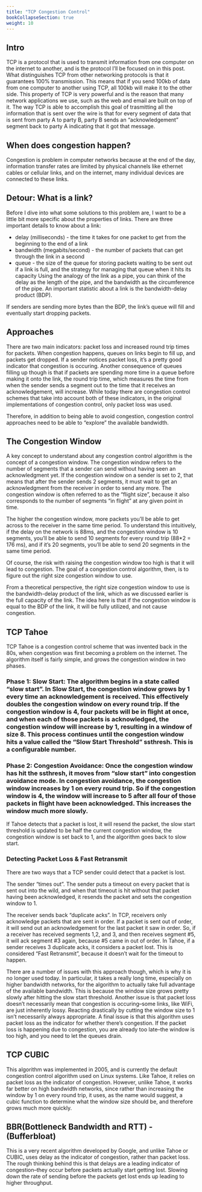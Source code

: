 ```yaml
---
title: "TCP Congestion Control"
bookCollapseSection: true
weight: 10
---
```


## Intro
TCP is a protocol that is used to transmit information from one computer on the internet to another, and is the protocol I’ll be focused on in this post. What distinguishes TCP from other networking protocols is that it guarantees 100% transmission. This means that if you send 100kb of data from one computer to another using TCP, all 100kb will make it to the other side.
This property of TCP is very powerful and is the reason that many network applications we use, such as the web and email are built on top of it.
The way TCP is able to accomplish this goal of trasmitting all the information that is sent over the wire is that for every segment of data that is sent from party A to party B, party B sends an “acknowledgement” segment back to party A indicating that it got that message.

## When does congestion happen?
Congestion is problem in computer networks because at the end of the day, information transfer rates are limited by physical channels like ethernet cables or cellular links, and on the internet, many individual devices are connected to these links.

## Detour: What is a link?
Before I dive into what some solutions to this problem are, I want to be a little bit more specific about the properties of links. There are three important details to know about a link:
* delay (milliseconds) - the time it takes for one packet to get from the beginning to the end of a link
* bandwidth (megabits/second) - the number of packets that can get through the link in a second
* queue - the size of the queue for storing packets waiting to be sent out if a link is full, and the strategy for managing that queue when it hits its capacity
Using the analogy of the link as a pipe, you can think of the delay as the length of the pipe, and the bandwidth as the circumference of the pipe. An important statistic about a link is the bandwidth-delay product (BDP). 

If senders are sending more bytes than the BDP, the link’s queue will fill and eventually start dropping packets.

## Approaches
There are two main indicators: packet loss and increased round trip times for packets. When congestion happens, queues on links begin to fill up, and packets get dropped. If a sender notices packet loss, it’s a pretty good indicator that congestion is occuring. Another consequence of queues filling up though is that if packets are spending more time in a queue before making it onto the link, the round trip time, which measures the time from when the sender sends a segment out to the time that it receives an acknowledgement, will increase.
While today there are congestion control schemes that take into account both of these indicators, in the original implementations of congestion control, only packet loss was used.

Therefore, in addition to being able to avoid congestion, congestion control approaches need to be able to “explore” the available bandwidth.

## The Congestion Window
A key concept to understand about any congestion control algorithm is the concept of a congestion window. The congestion window refers to the number of segments that a sender can send without having seen an acknowledgment yet. If the congestion window on a sender is set to 2, that means that after the sender sends 2 segments, it must wait to get an acknowledgment from the receiver in order to send any more. The congestion window is often referred to as the “flight size”, because it also corresponds to the number of segments “in flight” at any given point in time.

The higher the congestion window, more packets you’ll be able to get across to the receiver in the same time period. To understand this intuitively, if the delay on the network is 88ms, and the congestion window is 10 segments, you’ll be able to send 10 segments for every round trip (88*2 = 176 ms), and if it’s 20 segments, you’ll be able to send 20 segments in the same time period.

Of course, the risk with raising the congestion window too high is that it will lead to congestion. The goal of a congestion control algorithm, then, is to figure out the right size congestion window to use.

From a theoretical perspective, the right size congestion window to use is the bandwidth-delay product of the link, which as we discussed earlier is the full capacity of the link. The idea here is that if the congestion window is equal to the BDP of the link, it will be fully utilized, and not cause congestion.

## TCP Tahoe
TCP Tahoe is a congestion control scheme that was invented back in the 80s, when congestion was first becoming a problem on the internet. The algorithm itself is fairly simple, and grows the congestion window in two phases.

### Phase 1: Slow Start: The algorithm begins in a state called “slow start”. In Slow Start, the congestion window grows by 1 every time an acknowledgement is received. This effectively doubles the congestion window on every round trip. If the congestion window is 4, four packets will be in flight at once, and when each of those packets is acknowledged, the congestion window will increase by 1, resulting in a window of size 8. This process continues until the congestion window hits a value called the “Slow Start Threshold” ssthresh. This is a configurable number.

### Phase 2: Congestion Avoidance: Once the congestion window has hit the ssthresh, it moves from “slow start” into congestion avoidance mode. In congestion avoidance, the congestion window increases by 1 on every round trip. So if the congestion window is 4, the window will increase to 5 after all four of those packets in flight have been acknowledged. This increases the window much more slowly.

If Tahoe detects that a packet is lost, it will resend the packet, the slow start threshold is updated to be half the current congestion window, the congestion window is set back to 1, and the algorithm goes back to slow start.

### Detecting Packet Loss & Fast Retransmit
There are two ways that a TCP sender could detect that a packet is lost.

The sender “times out”. The sender puts a timeout on every packet that is sent out into the wild, and when that timeout is hit without that packet having been acknowledged, it resends the packet and sets the congestion window to 1.

The receiver sends back “duplicate acks”. In TCP, receivers only acknowledge packets that are sent in order. If a packet is sent out of order, it will send out an acknowledgement for the last packet it saw in order. So, if a receiver has received segments 1,2, and 3, and then receives segment #5, it will ack segment #3 again, because #5 came in out of order. In Tahoe, if a sender receives 3 duplicate acks, it considers a packet lost. This is considered “Fast Retransmit”, because it doesn’t wait for the timeout to happen.

There are a number of issues with this approach though, which is why it is no longer used today. In particular, it takes a really long time, especially on higher bandwidth networks, for the algorithm to actually take full advantage of the available bandwidth. This is because the window size grows pretty slowly after hitting the slow start threshold.
Another issue is that packet loss doesn’t necessarily mean that congestion is occuring–some links, like WiFi, are just inherently lossy. Reacting drastically by cutting the window size to 1 isn’t necessarily always appropriate.
A final issue is that this algorithm uses packet loss as the indicator for whether there’s congestion. If the packet loss is happening due to congestion, you are already too late–the window is too high, and you need to let the queues drain.

## TCP CUBIC
This algorithm was implemented in 2005, and is currently the default congestion control algorithm used on Linux systems. Like Tahoe, it relies on packet loss as the indicator of congestion. However, unlike Tahoe, it works far better on high bandwidth networks, since rather than increasing the window by 1 on every round trip, it uses, as the name would suggest, a cubic function to determine what the window size should be, and therefore grows much more quickly.

## BBR(Bottleneck Bandwidth and RTT) - (Bufferbloat) 
This is a very recent algorithm developed by Google, and unlike Tahoe or CUBIC, uses delay as the indicator of congestion, rather than packet loss. The rough thinking behind this is that delays are a leading indicator of congestion–they occur before packets actually start getting lost. Slowing down the rate of sending before the packets get lost ends up leading to higher throughput.

